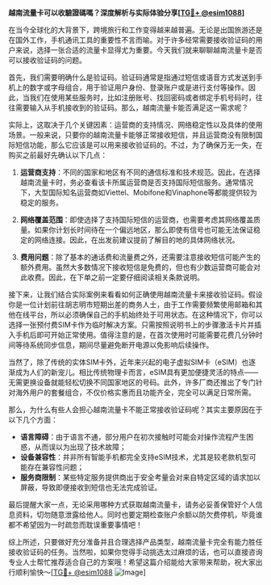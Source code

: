 **越南流量卡可以收驗證碼嗎？深度解析与实际体验分享[[TG💪+ @esim1088](https://t.me/s/esim1088)]**

在当今全球化的大背景下，跨境旅行和工作变得越来越普遍。无论是出国旅游还是在国外工作，手机通讯工具的重要性不言而喻。对于许多经常需要接收验证码的用户来说，选择一张合适的流量卡显得尤为重要。今天我们就来聊聊越南流量卡是否可以接收验证码的问题。

首先，我们需要明确什么是验证码。验证码通常是指通过短信或语音方式发送到手机上的数字或字母组合，用于验证用户身份、登录账户或是进行支付等操作。因此，当我们在使用某些服务时，比如注册账号、找回密码或者绑定手机号码时，往往需要输入从手机接收到的验证码。那么，越南流量卡能否满足这一需求呢？

实际上，这取决于几个关键因素：运营商的支持情况、网络稳定性以及具体的使用场景。一般来说，只要你的越南流量卡能够正常接收短信，并且运营商没有限制国际短信功能，那么它应该是可以用来接收验证码的。不过，为了确保万无一失，在购买之前最好先确认以下几点：

1. **运营商支持**：不同的国家和地区有不同的通信标准和技术规范。因此，在选择越南流量卡时，务必查看该卡所属运营商是否支持国际短信服务。通常情况下，大型国际知名运营商如Viettel、Mobifone和Vinaphone等都能提供较为稳定的服务。
   
2. **网络覆盖范围**：即使选择了支持国际短信的运营商，也需要考虑其网络覆盖质量。如果你计划长时间待在一个偏远地区，那么即使有信号也可能无法保证稳定的网络连接。因此，在出发前建议提前了解目的地的具体网络状况。
   
3. **费用问题**：除了基本的通话费和流量费之外，还需要注意接收短信可能产生的额外费用。虽然大多数情况下接收短信是免费的，但也有少数运营商可能会对此收费。因此，在下单之前一定要仔细阅读相关条款说明。
   
接下来，让我们结合实际案例来看看如何正确使用越南流量卡来接收验证码。假设你是一位计划前往胡志明市短期出差的商务人士，由于工作需要频繁使用邮箱和其他在线平台，所以必须确保自己的手机始终处于可用状态。在这种情况下，你可以选择一张预付费SIM卡作为临时解决方案。只需按照说明书上的步骤激活卡片并插入手机后即可开始正常使用。值得注意的是，在首次使用时可能需要花费几分钟时间等待系统同步信息，期间尽量避免断开电源以免影响后续操作。

当然了，除了传统的实体SIM卡外，近年来兴起的电子虚拟SIM卡（eSIM）也逐渐成为人们的新宠儿。相比传统物理卡而言，eSIM具有更加便捷灵活的特点——无需更换设备就能轻松切换不同国家地区的号码。此外，许多厂商还推出了专门针对海外用户的套餐组合，不仅价格实惠而且功能齐全，完全可以满足日常所需。

那么，为什么有些人会担心越南流量卡不能正常接收验证码呢？其实主要原因在于以下几个方面：

- **语言障碍**：由于语言不通，部分用户在初次接触时可能会对操作流程产生困惑，从而误以为出现了技术故障；
- **设备兼容性**：并非所有智能手机都完全支持eSIM技术，尤其是较老款机型可能存在兼容性问题；
- **服务商限制**：某些特定服务提供商出于安全考量会对来自特定区域的请求加以屏蔽，导致即便接收到短信也无法完成验证。

最后提醒大家一点，无论采用哪种方式获取越南流量卡，请务必妥善保管好个人信息资料，切勿随意泄露给他人。同时也要定期检查账户余额以防欠费停机，毕竟谁都不希望因为一时疏忽而耽误重要事情吧！

综上所述，只要做好充分准备并且合理选择产品类型，越南流量卡完全有能力胜任接收验证码的任务。当然啦，如果你觉得手动挑选太过麻烦的话，也可以直接咨询专业人士帮忙推荐适合自己的方案哦！希望这篇介绍能给大家带来帮助，祝大家出行顺利愉快～[[TG💪+ @esim1088](https://t.me/s/esim1088) ![Image](https://i.postimg.cc/4NQfJmqS/Snipaste-2025-05-13-00-14-12.png)]